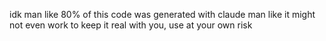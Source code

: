 idk man like 80% of this code was generated with claude man like it might not even work to keep it real with you, use at your own risk
